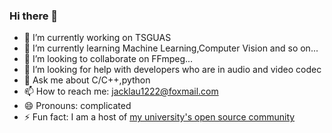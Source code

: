 ### Hi there 👋



- 🔭 I’m currently working on TSGUAS
- 🌱 I’m currently learning Machine Learning,Computer Vision and so on...
- 👯 I’m looking to collaborate on FFmpeg...
- 🤔 I’m looking for help with developers who are in audio and video codec
- 💬 Ask me about C/C++,python
- 📫 How to reach me: jacklau1222@foxmail.com
- 😄 Pronouns: complicated
- ⚡ Fun fact: I am a host of [my university's open source community](https://github.com/TSGU-OSC)    

